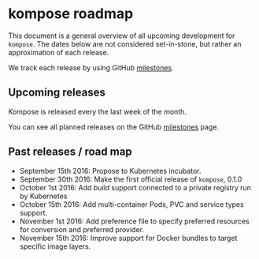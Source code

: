 # kompose roadmap

This document is a general overview of all upcoming development for `kompose`. The dates below are not considered set-in-stone, but rather an approximation of each release.

We track each release by using GitHub [milestones](https://github.com/kubernetes-incubator/kompose/milestones).

## Upcoming releases
Kompose is released every the last week of the month.

You can see all planned releases on the GitHub  [milestones](https://github.com/kubernetes-incubator/kompose/milestones) page.

## Past releases / road map

* September 15th 2016: Propose to Kubernetes incubator.
* September 30th 2016: Make the first official release of `kompose`, 0.1.0
* October 1st 2016: Add _build_ support connected to a private registry run by Kubernetes
* October 15th 2016: Add multi-container Pods, PVC and service types support.
* November 1st 2016: Add preference file to specify preferred resources for conversion and preferred provider.
* November 15th 2016: Improve support for Docker bundles to target specific image layers.
